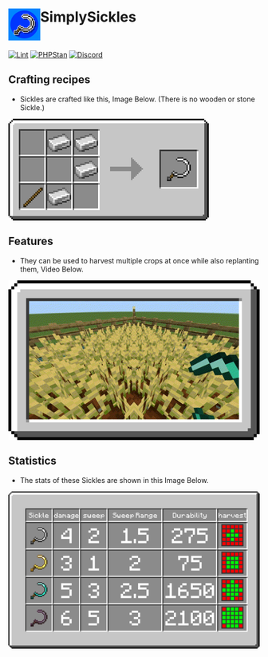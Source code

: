 <h1>SimplySickles<img src="icon.png" height="64" width="64" align="left"></img></h1><br/>

[![Lint](https://poggit.pmmp.io/ci.shield/Taylor-pm-pl/SimplySickles/SimplySickles)](https://poggit.pmmp.io/ci/Taylor-pm-pl/SimplySickles/SimplySickles)
[![PHPStan](https://github.com/Taylor-pm-pl/SimplySickles/actions/workflows/php.yml/badge.svg)](https://github.com/Taylor-pm-pl/SimplySickles/actions/workflows/php.yml/badge.svg)
[![Discord](https://img.shields.io/discord/1100650029573738508.svg?label=&logo=discord&logoColor=ffffff&color=7389D8&labelColor=6A7EC2)](https://discord.gg/34PC5u9W)


## Crafting recipes
- Sickles are crafted like this, Image Below. (There is no wooden or stone Sickle.)
<img align="center" src="./asset/gif/simply-sickles-craft.gif">

## Features
- They can be used to harvest multiple crops at once while also replanting them, Video Below.
<img align="center" src="./asset/gif/simply-sickles-cut.gif">

## Statistics
- The stats of these Sickles are shown in this Image Below.
<img align="center" src="./asset/gif/simply-sickles-info.png">